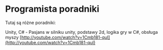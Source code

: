 # Programista poradniki
Tutaj są różne poradniki:

Unity, C# - Pasjans w silniku unity, podstawy 2d, logika gry w C#, obsługa myszy [http://youtube.com/watch?v=1Cmb181-quI](http://youtube.com/watch?v=1Cmb181-quI)